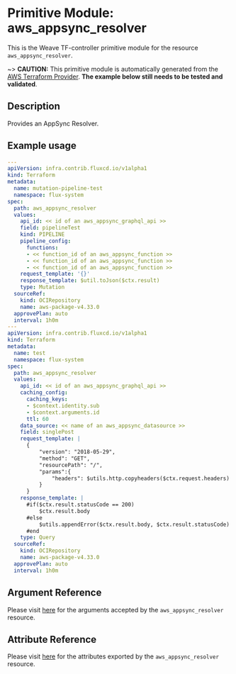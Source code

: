 
# Primitive Module: aws_appsync_resolver

This is the Weave TF-controller primitive module for the resource `aws_appsync_resolver`.

~> **CAUTION:** This primitive module is automatically generated from the [AWS Terraform Provider](https://registry.terraform.io/providers/hashicorp/aws/latest/docs/resources/appsync_resolver). **The example below still needs to be tested and validated**.

## Description

Provides an AppSync Resolver.

## Example usage

```yaml
---
apiVersion: infra.contrib.fluxcd.io/v1alpha1
kind: Terraform
metadata:
  name: mutation-pipeline-test
  namespace: flux-system
spec:
  path: aws_appsync_resolver
  values:
    api_id: << id of an aws_appsync_graphql_api >>
    field: pipelineTest
    kind: PIPELINE
    pipeline_config:
      functions:
      - << function_id of an aws_appsync_function >>
      - << function_id of an aws_appsync_function >>
      - << function_id of an aws_appsync_function >>
    request_template: '{}'
    response_template: $util.toJson($ctx.result)
    type: Mutation
  sourceRef:
    kind: OCIRepository
    name: aws-package-v4.33.0
  approvePlan: auto
  interval: 1h0m
---
apiVersion: infra.contrib.fluxcd.io/v1alpha1
kind: Terraform
metadata:
  name: test
  namespace: flux-system
spec:
  path: aws_appsync_resolver
  values:
    api_id: << id of an aws_appsync_graphql_api >>
    caching_config:
      caching_keys:
      - $context.identity.sub
      - $context.arguments.id
      ttl: 60
    data_source: << name of an aws_appsync_datasource >>
    field: singlePost
    request_template: |
      {
          "version": "2018-05-29",
          "method": "GET",
          "resourcePath": "/",
          "params":{
              "headers": $utils.http.copyheaders($ctx.request.headers)
          }
      }
    response_template: |
      #if($ctx.result.statusCode == 200)
          $ctx.result.body
      #else
          $utils.appendError($ctx.result.body, $ctx.result.statusCode)
      #end
    type: Query
  sourceRef:
    kind: OCIRepository
    name: aws-package-v4.33.0
  approvePlan: auto
  interval: 1h0m
```

## Argument Reference

Please visit [here](https://registry.terraform.io/providers/hashicorp/aws/latest/docs/resources/appsync_resolver#argument-reference) for the arguments accepted by the `aws_appsync_resolver` resource.

## Attribute Reference

Please visit [here](https://registry.terraform.io/providers/hashicorp/aws/latest/docs/resources/appsync_resolver#attributes-reference) for the attributes exported by the `aws_appsync_resolver` resource.
